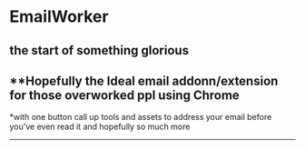 # EmailWorker
the start of something glorious
---
**Hopefully the Ideal email addonn/extension for those overworked ppl using Chrome
---

*with one button call up tools and assets to address your email before you've even read it and hopefully so much more

---
